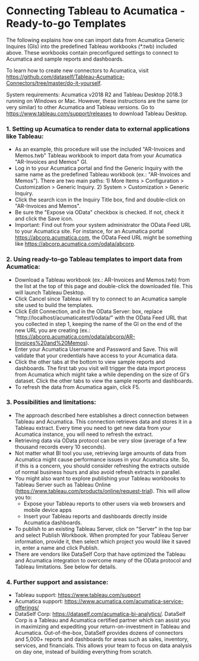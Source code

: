 # Connecting Tableau to Acumatica - Ready-to-go Templates
The following explains how one can import data from Acumatica Generic Inquires (GIs) into the predefined Tableau workbooks (*.twb) included above. These workbooks contain preconfigured settings to connect to Acumatica and sample reports and dashboards.

To learn how to create new connectors to Acumatica, visit https://github.com/dataself/Tableau-Acumatica-Connectors/tree/master/do-it-yourself.

System requirements: Acumatica v2018 R2 and Tableau Desktop 2018.3 running on Windows or Mac. However, these instructions are the same (or very similar) to other Acumatica and Tableau versions. Go to https://www.tableau.com/support/releases to download Tableau Desktop.

### 1. Setting up Acumatica to render data to external applications like Tableau:
- As an example, this procedure will use the included "AR-Invoices and Memos.twb" Tableau workbook to import data from your Acumatica "AR-Invoices and Memos" GI. 
- Log in to your Acumatica portal and find the Generic Inquiry with the same name as the predefined Tableau workbook (ex.: "AR-Invoices and Memos"). There are two main paths: 1) More Items > Configuration > Customization > Generic Inquiry. 2) System > Customization > Generic Inquiry.
- Click the search icon in the Inquiry Title box, find and double-click on "AR-Invoices and Memos".
- Be sure the "Expose via OData" checkbox is checked. If not, check it and click the Save icon.
- Important: Find out from your system administrator the OData Feed URL to your Acumatica site. For instance, for an Acumatica portal https://abcorp.acumatica.com, the OData Feed URL might be something like https://abcorp.acumatica.com/odata/abcorp.

### 2. Using ready-to-go Tableau templates to import data from Acumatica:
- Download a Tableau workbook (ex.: AR-Invoices and Memos.twb) from the list at the top of this page and double-click the downloaded file. This will launch Tableau Desktop. 
- Click Cancel since Tableau will try to connect to an Acumatica sample site used to build the templates. 
- Click Edit Connection, and in the OData Server: box, replace "http://localhost/acumaticatest1/odata/" with the OData Feed URL that you collected in step 1, keeping the name of the GI on the end of the new URL you are creating (ex.: https://abcorp.acumatica.com/odata/abcorp/AR-Invoices%20and%20Memos).
- Enter your Acumatica Username and Password and Save. This will validate that your credentials have access to your Acumatica data. 
- Click the other tabs at the bottom to view sample reports and dashboards. The first tab you visit will trigger the data import process from Acumatica which might take a while depending on the size of GI's dataset. Click the other tabs to view the sample reports and dashboards.
- To refresh the data from Acumatica again, click F5. 

### 3. Possibilities and limitations:
- The approach described here establishes a direct connection between Tableau and Acumatica. This connection retrieves data and stores it in a Tableau extract.  Every time you need to get new data from your Acumatica instance, you will need to refresh the extract.
- Retrieving data via OData protocol can be very slow (average of a few thousand records every 10 seconds).
- Not matter what BI tool you use, retrieving large amounts of data from Acumatica might cause performance issues in your Acumatica site. So, if this is a concern, you should consider refreshing the extracts outside of normal business hours and also avoid refresh extracts in parallel.
- You might also want to explore publishing your Tableau workbooks to Tableau Server such as Tableau Online (https://www.tableau.com/products/online/request-trial). This will allow you to:
  - Expose your Tableau reports to other users via web browsers and mobile device apps
  - Insert your Tableau reports and dashboards directly inside Acumatica dashboards.
- To publish to an existing Tableau Server, click on "Server" in the top bar and select Publish Workbook.  When prompted for your Tableau Server information, provide it, then select which project you would like it saved in, enter a name and click Publish. 
- There are vendors like DataSelf Corp that have optimized the Tableau and Acumatica integration to overcome many of the OData protocol and Tableau limitations. See below for details.

### 4. Further support and assistance:
- Tableau support: https://www.tableau.com/support
- Acumatica support: https://www.acumatica.com/acumatica-service-offerings/
- DataSelf Corp: https://dataself.com/acumatica-bi-analytics/. DataSelf Corp is a Tableau and Acumatica certified partner which can assist you in maximizing and expediting your return-on-investment in Tableau and Acumatica. Out-of-the-box, DataSelf provides dozens of connectors and 5,000+ reports and dashboards for areas such as sales, inventory, services, and financials. This allows your team to focus on data analysis on day one, instead of building everything from scratch.
